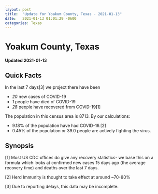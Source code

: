 ```yaml
---
layout: post
title:  "Update for Yoakum County, Texas - 2021-01-13"
date:   2021-01-13 01:01:29 -0600
categories: Texas
---
```


# Yoakum County, Texas
#### Updated 2021-01-13

## Quick Facts

In the last 7 days[3] we project there have been
- *20* new cases of COVID-19
- *1* people have died of COVID-19
- *28* people have recovered from COVID-19[1]

The population in this census area is 8713. By our calculations:
- 9.18% of the population have had COVID-19.[2]
- 0.45% of the population or 39.0 people are actively fighting the virus.

## Synopsis




[1] Most US CDC offices do give any recovery statistics- we base this on a formula which looks at confirmed new cases
15 days ago (the average recovery time) and deaths over the last 7 days.

[2] Herd Immunity is thought to take effect at around ~70-80%

[3] Due to reporting delays, this data may be incomplete.
 
    